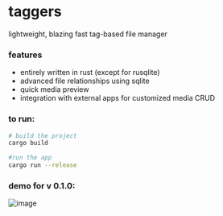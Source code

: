 # taggers

lightweight, blazing fast tag-based file manager

### features
+ entirely written in rust (except for rusqlite)
+ advanced file relationships using sqlite
+ quick media preview
+ integration with external apps for customized media CRUD

### to run: 

```bash
# build the project
cargo build

#run the app
cargo run --release
```

### demo for v 0.1.0:
![image](https://github.com/user-attachments/assets/1d72c897-3069-40bf-be87-4e01418123ae)
